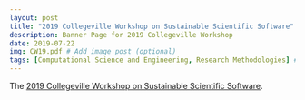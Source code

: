 ```yaml
---
layout: post
title: "2019 Collegeville Workshop on Sustainable Scientific Software"
description: Banner Page for 2019 Collegeville Workshop
date: 2019-07-22
img: CW19.pdf # Add image post (optional)
tags: [Computational Science and Engineering, Research Methodologies] # add tag
---
```

The [2019 Collegeville Workshop on Sustainable Scientific Software](https://collegeville.github.io/CW3S19/).
